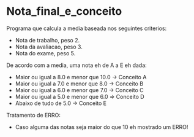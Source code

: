 # Nota_final_e_conceito

Programa que calcula a media baseada nos seguintes criterios:

  - Nota de trabalho, peso 2.
  - Nota da avaliacao, peso 3.
  - Nota do exame, peso 5.

De acordo com a media, uma nota eh de A a E eh dada:

  - Maior ou igual a 8.0 e menor que 10.0 -> Conceito A
  - Maior ou igual a 7.0 e menor que 8.0 -> Conceito B
  - Maior ou igual a 6.0 e menor que 7.0 -> Conceito C
  - Maior ou igual a 5.0 e menor que 6.0 => Conceito D
  - Abaixo de tudo de 5.0 -> Conceito E

Tratamento de ERRO:

  - Caso alguma das notas seja maior do que 10 eh mostrado um ERRO!
